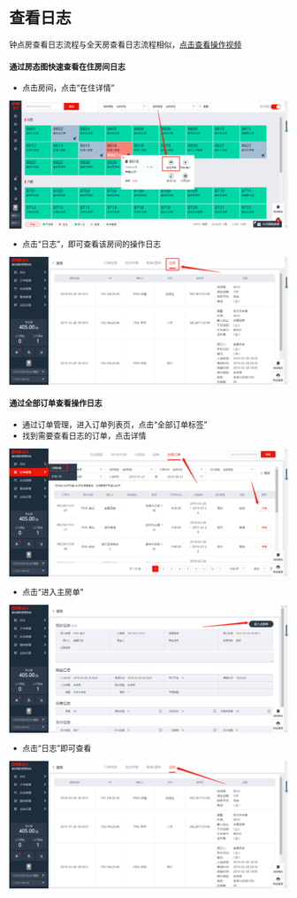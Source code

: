 # 查看日志

钟点房查看日志流程与全天房查看日志流程相似，[点击查看操作视频](http://crs-pms-vidio.oss-cn-beijing.aliyuncs.com/%E9%92%9F%E7%82%B9%E6%88%BF%E6%97%A5%E5%BF%97.mp4)

#### 通过房态图快速查看在住房间日志

* 点击房间，点击“在住详情”

![](../../.gitbook/assets/image%20%28367%29.png)

* 点击“日志”，即可查看该房间的操作日志

![](../../.gitbook/assets/image%20%28192%29.png)

#### 通过全部订单查看操作日志

* 通过订单管理，进入订单列表页，点击“全部订单标签”
* 找到需要查看日志的订单，点击详情

![](../../.gitbook/assets/image%20%28162%29.png)

* 点击“进入主房单”

![](../../.gitbook/assets/image%20%28597%29.png)

* 点击“日志”即可查看

![](../../.gitbook/assets/image%20%28102%29.png)

